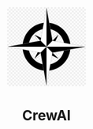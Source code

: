 <p align="center">
  <img src="chrome-extension/public/logo.jpg" alt="CrewAI logo" width="160" />
</p>

<h1 align="center">CrewAI</h1>
